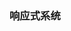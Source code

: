 <!--
 * @Description: 响应式系统
 * @version: 1.0
 * @Author: renyong
 * @Date: 2022-07-03 15:55:00
 * @LastEditors: renyong
 * @LastEditTime: 2022-07-03 15:55:35
-->
### 响应式系统